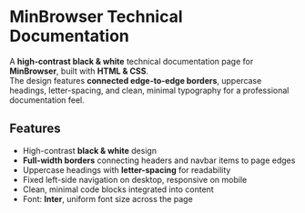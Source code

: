 # MinBrowser Technical Documentation

A **high-contrast black & white** technical documentation page for **MinBrowser**, built with **HTML & CSS**.  
The design features **connected edge-to-edge borders**, uppercase headings, letter-spacing, and clean, minimal typography for a professional documentation feel.

## Features
- High-contrast **black & white** design
- **Full-width borders** connecting headers and navbar items to page edges
- Uppercase headings with **letter-spacing** for readability
- Fixed left-side navigation on desktop, responsive on mobile
- Clean, minimal code blocks integrated into content
- Font: **Inter**, uniform font size across the page
